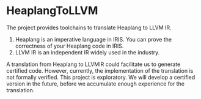 # HeaplangToLLVM
The project provides toolchains to translate Heaplang to LLVM IR. 

1. Heaplang is an imperative language in IRIS. You can prove the correctness of your Heaplang code in IRIS.
2. LLVM IR is an independent IR widely used in the industry.

A translation from Heaplang to LLVMIR could facilitate us to generate certified code. 
However, currently, the implementation of the translation is not formally verified. 
This project is exploratory. We will develop a certified version in the future, before we 
accumulate enough experience for the translation.
